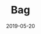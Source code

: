 ---
title: Bag
date: '2019-05-20'
thumb_image: images/mar-4yo/4-bolso1.jpg
thumb_image_alt: Bag
image: images/mar-4yo/4-mar-bolso1.jpg
image_alt: Bag
template: project
---	
